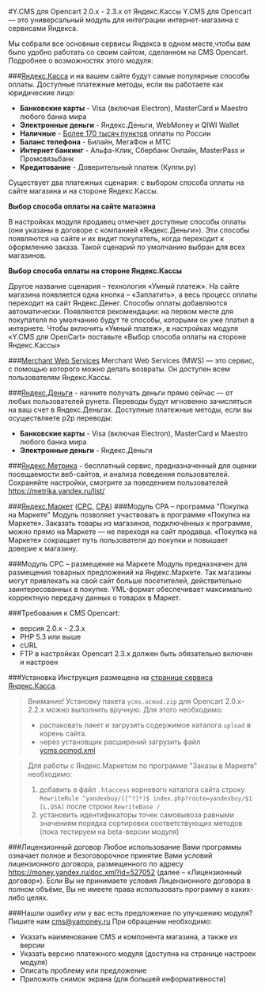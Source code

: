 #Y.CMS для Opencart 2.0.x - 2.3.x от Яндекс.Кассы
Y.CMS для Opencart — это универсальный модуль для интеграции интернет-магазина с сервисами Яндекса.

Мы собрали все основные сервисы Яндекса в одном месте,чтобы вам было удобно работать со своим сайтом, сделанном на CMS Opencart. Подробнее о возможностях этого модуля:

###[Яндекс.Касса](http://kassa.yandex.ru/) и на вашем сайте будут самые популярные способы оплаты.
Доступные платежные методы, если вы работаете как юридические лицо:

* **Банковские карты** -  Visa (включая Electron), MasterCard и Maestro любого банка мира
* **Электронные деньги** - Яндекс.Деньги, WebMoney и QIWI Wallet
* **Наличные** - [Более 170 тысяч пунктов](https://money.yandex.ru/pay/doc.xml?id=526209) оплаты по России
* **Баланс телефона** - Билайн, МегаФон и МТС
* **Интернет банкинг** - Альфа-Клик, Сбербанк Онлайн, MasterPass и Промсвязьбанк
* **Кредитование** - Доверительный платеж (Куппи.ру)

Существует два платежных сценария: с выбором способа оплаты на сайте магазина и на стороне Яндекс.Кассы. 

**Выбор способа оплаты на сайте магазина** 

 В настройках модуля продавец отмечает доступные способы оплаты (они указаны в договоре с компанией «Яндекс.Деньги»). Эти способы появляются на сайте и их видит покупатель, когда переходит к оформлению заказа. Такой сценарий по умолчанию выбран для всех магазинов. 

**Выбор способа оплаты на стороне Яндекс.Кассы**

 Другое название сценария – технология «Умный платеж». На сайте магазина появляется одна кнопка – «Заплатить», а весь процесс оплаты переходит на сайт Яндекс.Денег. 
Способы оплаты добавляются автоматически. Появляются рекомендации: на первом месте для покупателя по умолчанию будут те способы, которыми он уже платил в интернете. 
Чтобы включить «Умный платеж», в настройках модуля «Y.CMS для OpenCart» поставьте «Выбор способа оплаты на стороне Яндекс.Кассы»

###[Merchant Web Services](https://tech.yandex.ru/money/doc/payment-solution/payment-management/payment-management-about-docpage/)
Merchant Web Services (MWS) — это сервис, с помощью которого можно делать возвраты. Он доступен всем пользователям Яндекс.Кассы. 

###[Яндекс.Деньги](https://money.yandex.ru/) - начните получать деньги прямо сейчас — от любых пользователей рунета.
Переводы будут мгновенно зачисляться на ваш счет в Яндекс.Деньгах.
Доступные платежные методы, если вы осуществляете p2p переводы:

* **Банковские карты** -  Visa (включая Electron), MasterCard и Maestro любого банка мира
* **Электронные деньги** - Яндекс.Деньги

###[Яндекс.Метрика](https://metrika.yandex.ru/) - бесплатный сервис, предназначенный для оценки посещаемости веб-сайтов, и анализа поведения пользователей.
Сохраняйте настройки, смотрите за поведением пользователей https://metrika.yandex.ru/list/

###[Яндекс.Маркет](http://market.yandex.ru/) ([CPC](http://welcome.advertising.yandex.ru/market/), [CPA](http://help.yandex.ru/partnermarket/purchase/about.xml)) 
###Модуль CPA – программа "Покупка на Маркете"
Модуль позволяет участвовать в программе «Покупка на Маркете». Заказать товары из магазинов, подключённых к программе, можно прямо на Маркете — не переходя на сайт продавца. «Покупка на Маркете» сокращает путь пользователя до покупки и повышает доверие к магазину.

###Модуль СРС – размещение на Маркете
Модуль предназначен для размещения товарных предложений на Яндекс.Маркете. Так магазины могут привлекать на свой сайт больше посетителей, действительно заинтересованных в покупке. YML-формат обеспечивает максимально корректную передачу данных о товарах в Маркет.

###Требования к CMS Opencart:
* версия 2.0.х - 2.3.x
* PHP 5.3 или выше
* cURL
* FTP в настройках Opencart 2.3.x должен быть обязательно включен и настроен

###Установка
Инструкция размещена на [странице сервиса Яндекс.Касса](https://kassa.yandex.ru/files/manual_y.cms_opencart2.pdf).

> Внимание! Установку пакета `ycms.ocmod.zip` для Opencart 2.0.x-2.2.x можно выполнить вручную. 
> Для этого необходимо: 
> * распаковать пакет и загрузить содержимое каталога `upload` в корень сайта. 
> * через установщик расширений загрузить файл [ycms.ocmod.xml](https://raw.githubusercontent.com/yandex-money/yandex-money-cms-opencart2/master/ycms.ocmod.xml)

> Для работы с Яндекс.Маркетом по программе "Заказы в Маркете" необходимо: 
> 1. добавить в файл `.htaccess` корневого каталога сайта строку `RewriteRule ^yandexbuy/([^?]*)$ index.php?route=yandexbuy/$1 [L,QSA]` после строки `RewriteBase /` 
> 2. установить идентификаторы точек самовывоза равными значениям порядка сортировки соответствующих методов (пока тестируем на beta-версии модуля)
>

###Лицензионный договор
Любое использование Вами программы означает полное и безоговорочное принятие Вами условий лицензионного договора, размещенного по адресу https://money.yandex.ru/doc.xml?id=527052 (далее – «Лицензионный договор»). Если Вы не принимаете условия Лицензионного договора в полном объёме, Вы не имеете права использовать программу в каких-либо целях.

###Нашли ошибку или у вас есть предложение по улучшению модуля?
Пишите нам cms@yamoney.ru
При обращении необходимо:
* Указать наименование CMS и компонента магазина, а также их версии
* Указать версию платежного модуля (доступна на странице настроек модуля)
* Описать проблему или предложение
* Приложить снимок экрана (для большей информативности)
